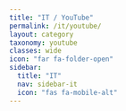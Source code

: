 ```yaml
---
title: "IT / YouTube"
permalink: /it/youtube/
layout: category
taxonomy: youtube
classes: wide
icon: "far fa-folder-open"
sidebar:
  title: "IT"
  nav: sidebar-it
  icon: "fas fa-mobile-alt"
---
```


